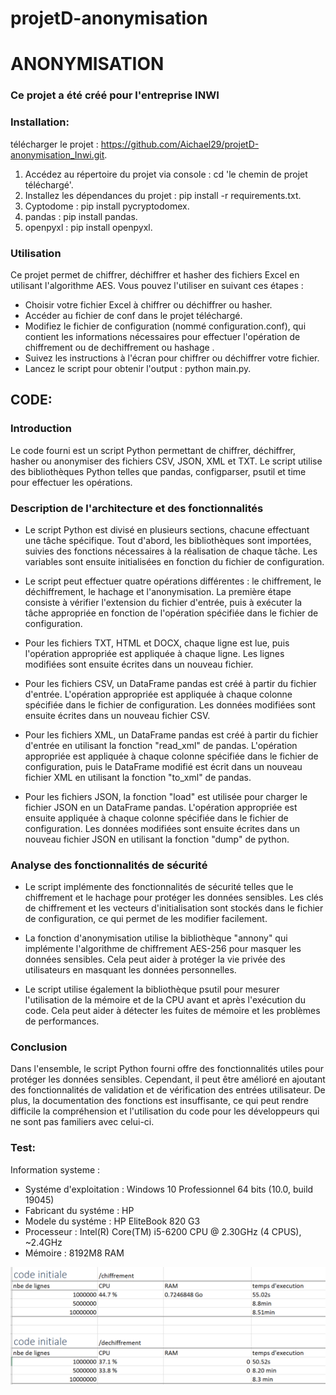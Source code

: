 # projetD-anonymisation

# ANONYMISATION

### Ce projet a été créé pour l'entreprise INWI

### Installation:
télécharger le projet : https://github.com/Aichael29/projetD-anonymisation_Inwi.git.
1. Accédez au répertoire du projet via console : cd 'le chemin de projet téléchargé'.
2. Installez les dépendances du projet : pip install -r requirements.txt.
3. Cyptodome : pip install pycryptodomex.
4. pandas : pip install pandas.
5. openpyxl : pip install openpyxl.

### Utilisation
Ce projet permet de chiffrer, déchiffrer et hasher des fichiers Excel en utilisant l'algorithme AES. Vous pouvez l'utiliser en suivant ces étapes :

* Choisir votre fichier Excel à chiffrer ou déchiffrer ou hasher.
* Accéder au fichier de conf dans le projet téléchargé.
* Modifiez le fichier de configuration (nommé configuration.conf), qui contient les informations nécessaires pour effectuer l'opération de chiffrement ou de dechiffrement ou hashage .
* Suivez les instructions à l'écran pour chiffrer ou déchiffrer votre fichier.
* Lancez le script pour obtenir l'output : python main.py.

## CODE:
 
### Introduction

Le code fourni est un script Python permettant de chiffrer, déchiffrer, hasher ou anonymiser des fichiers CSV, JSON, XML et TXT. Le script utilise des bibliothèques Python telles que pandas, configparser, psutil et time pour effectuer les opérations.

### Description de l'architecture et des fonctionnalités

* Le script Python est divisé en plusieurs sections, chacune effectuant une tâche spécifique. Tout d'abord, les bibliothèques sont importées, suivies des fonctions nécessaires à la réalisation de chaque tâche. Les variables sont ensuite initialisées en fonction du fichier de configuration.

* Le script peut effectuer quatre opérations différentes : le chiffrement, le déchiffrement, le hachage et l'anonymisation. La première étape consiste à vérifier l'extension du fichier d'entrée, puis à exécuter la tâche appropriée en fonction de l'opération spécifiée dans le fichier de configuration.

* Pour les fichiers TXT, HTML et DOCX, chaque ligne est lue, puis l'opération appropriée est appliquée à chaque ligne. Les lignes modifiées sont ensuite écrites dans un nouveau fichier.

* Pour les fichiers CSV, un DataFrame pandas est créé à partir du fichier d'entrée. L'opération appropriée est appliquée à chaque colonne spécifiée dans le fichier de configuration. Les données modifiées sont ensuite écrites dans un nouveau fichier CSV.

* Pour les fichiers XML, un DataFrame pandas est créé à partir du fichier d'entrée en utilisant la fonction "read_xml" de pandas. L'opération appropriée est appliquée à chaque colonne spécifiée dans le fichier de configuration, puis le DataFrame modifié est écrit dans un nouveau fichier XML en utilisant la fonction "to_xml" de pandas.

* Pour les fichiers JSON, la fonction "load" est utilisée pour charger le fichier JSON en un DataFrame pandas. L'opération appropriée est ensuite appliquée à chaque colonne spécifiée dans le fichier de configuration. Les données modifiées sont ensuite écrites dans un nouveau fichier JSON en utilisant la fonction "dump" de python.

### Analyse des fonctionnalités de sécurité

* Le script implémente des fonctionnalités de sécurité telles que le chiffrement et le hachage pour protéger les données sensibles. Les clés de chiffrement et les vecteurs d'initialisation sont stockés dans le fichier de configuration, ce qui permet de les modifier facilement.

* La fonction d'anonymisation utilise la bibliothèque "annony" qui implémente l'algorithme de chiffrement AES-256 pour masquer les données sensibles. Cela peut aider à protéger la vie privée des utilisateurs en masquant les données personnelles.

* Le script utilise également la bibliothèque psutil pour mesurer l'utilisation de la mémoire et de la CPU avant et après l'exécution du code. Cela peut aider à détecter les fuites de mémoire et les problèmes de performances.

### Conclusion

Dans l'ensemble, le script Python fourni offre des fonctionnalités utiles pour protéger les données sensibles. Cependant, il peut être amélioré en ajoutant des fonctionnalités de validation et de vérification des entrées utilisateur. De plus, la documentation des fonctions est insuffisante, ce qui peut rendre difficile la compréhension et l'utilisation du code pour les développeurs qui ne sont pas familiers avec celui-ci.

### Test:
Information systeme :
*    Systéme d'exploitation : Windows 10 Professionnel 64 bits (10.0, build 19045)
*    Fabricant du systéme : HP
*    Modele du systéme : HP EliteBook 820 G3
*    Processeur : Intel(R) Core(TM) i5-6200 CPU @ 2.30GHz (4 CPUS), ~2.4GHz
*    Mémoire : 8192M8 RAM

![image.png](image.png)
